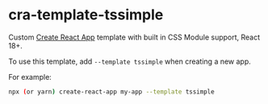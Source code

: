 # cra-template-tssimple

Custom [Create React App](https://github.com/facebook/create-react-app) template with built in CSS Module support, React 18+.

To use this template, add `--template tssimple` when creating a new app.

For example:

```sh
npx (or yarn) create-react-app my-app --template tssimple
```
